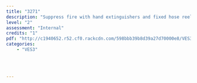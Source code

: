 ```yaml
---
title: "3271"
description: "Suppress fire with hand extinguishers and fixed hose reels"
level: "2"
assessment: "Internal"
credits: "1"
pdf: "http://c1940652.r52.cf0.rackcdn.com/598bbb39b8d39a27d70000e8/VES3-3271.pdf"
categories:
    - "VES3"
    
    
    
    
---
```


